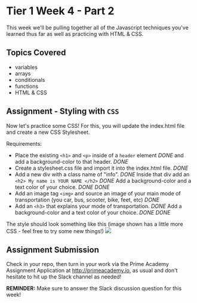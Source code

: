 # Tier 1 Week 4 - Part 2

This week we'll be pulling together all of the Javascript techniques you've learned thus far as well as practicing with HTML & CSS.

## Topics Covered

- variables
- arrays
- conditionals
- functions
- HTML & CSS


## Assignment - Styling with `CSS` 

Now let's practice some CSS! For this, you will update the index.html file and create a new CSS Stylesheet. 

Requirements:
- Place the existing `<h1>` and `<p>` inside of a `header` element *DONE*
    and add a background-color to that header. *DONE*
- Create a stylesheet.css file and import it into the index.html file. *DONE*
- Add a new div with a class name of "info". *DONE*
    Inside that div add an `<h2> My name is YOUR NAME </h2>` *DONE*
    Add a background-color and a text color of your choice. *DONE*  *DONE*
- Add an image tag `<img>` and source an image of your main mode of transportation (you car, bus, scooter, bike, feet, etc) *DONE*
- Add an `<h3>` that explains your mode of transportation. *DONE*
  Add a background-color and a text color of your choice. *DONE* *DONE*

The style should look something like this (image shown has a little more CSS - feel free to try some new things!)
<img src="./example.png" />


## Assignment Submission
Check in your repo, then turn in your work via the Prime Academy Assignment Application at http://primeacademy.io, as usual and don't hesitate to hit up the Slack channel as needed!

**REMINDER:** Make sure to answer the Slack discussion question for this week!
